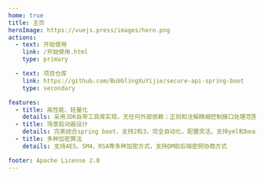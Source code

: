 ```yaml
---
home: true
title: 主页
heroImage: https://vuejs.press/images/hero.png
actions:
  - text: 开始使用
    link: /开始使用.html
    type: primary

  - text: 项目仓库
    link: https://github.com/BubblingXuYijie/secure-api-spring-boot
    type: secondary

features:
  - title: 高性能、轻量化
    details: 采用JDK自带工具库实现，无任何外部依赖；正则和注解精细控制接口处理范围
  - title: 场景启动器设计
    details: 完美结合spring boot，支持2和3，完全自动化，配置灵活，支持yml和bean方式
  - title: 多种加密算法
    details: 支持AES、SM4、RSA等多种加密方式，支持DM前后端密钥协商方式

footer: Apache License 2.0
---
```

